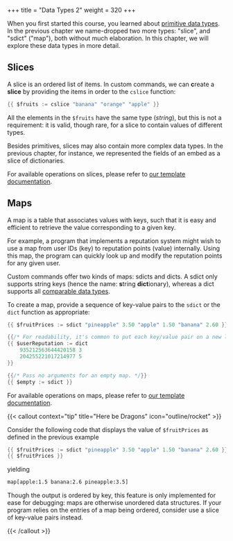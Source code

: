 +++
title = "Data Types 2"
weight = 320
+++

When you first started this course, you learned about [primitive data types](/learn/beginner/datatypes-1). In the
previous chapter we name-dropped two more types: "slice", and "sdict" ("map"), both without much elaboration.
In this chapter, we will explore these data types in more detail.

## Slices

A slice is an ordered list of items. In custom commands, we can **c**reate a **slice** by providing
the items in order to the `cslice` function:

```go
{{ $fruits := cslice "banana" "orange" "apple" }}
```

All the elements in the `$fruits` have the same type (_string_), but this is not a requirement: it
is valid, though rare, for a slice to contain values of different types.

Besides primitives, slices may also contain more complex data types. In the previous chapter, for
instance, we represented the fields of an embed as a slice of dictionaries.

For available operations on slices, please refer to [our template documentation][docs-slices].

[docs-slices]: /docs/reference/templates/syntax-and-data/#templatesslice

## Maps

A map is a table that associates values with keys, such that it is easy and efficient to retrieve
the value corresponding to a given key.

For example, a program that implements a reputation system might wish to use a map from user IDs
(key) to reputation points (value) internally. Using this map, the program can quickly look up and
modify the reputation points for any given user.

Custom commands offer two kinds of maps: sdicts and dicts. A sdict only supports string keys (hence
the name: **s**tring **dict**ionary), whereas a dict supports all [comparable data
types][key-types].

[key-types]: https://go.dev/blog/maps#key-types

To create a map, provide a sequence of key-value pairs
to the `sdict` or the `dict` function as appropriate:

```go
{{ $fruitPrices := sdict "pineapple" 3.50 "apple" 1.50 "banana" 2.60 }}

{{/* For readability, it's common to put each key/value pair on a new line. */}}
{{ $userReputation := dict
    935212563644420158 3
    204255221017214977 5
}}

{{/* Pass no arguments for an empty map. */}}
{{ $empty := sdict }}
```

For available operations on maps, please refer to [our template documentation][docs-maps].

[docs-maps]: /docs/reference/templates/syntax-and-data/#templatessdict

{{< callout context="tip" title="Here be Dragons" icon="outline/rocket" >}}

Consider the following code that displays the value of `$fruitPrices` as defined in the previous
example

```go
{{ $fruitPrices := sdict "pineapple" 3.50 "apple" 1.50 "banana" 2.60 }}
{{ $fruitPrices }}
```

yielding

```txt
map[apple:1.5 banana:2.6 pineapple:3.5]
```

Though the output is ordered by key, this feature is only implemented for ease for debugging: maps
are otherwise unordered data structures. If your program relies on the entries of a map being
ordered, consider use a slice of key-value pairs instead.

{{< /callout >}}
